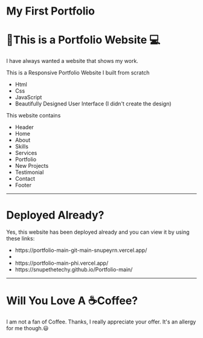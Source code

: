 # My First Portfolio
<h1>🍕This is a Portfolio Website 💻</h1>
<p>I have always wanted a website that shows my work.</p>
<p>This is a Responsive Portfolio Website I built from scratch
  <ul>
    <li>Html</li>
    <li>Css</li>
    <li>JavaScript</li>
    <li>Beautifully Designed User Interface (I didn't create the design)
    </ul> 
<p>This website contains 
  <ul>
    <li>Header</li>
    <li>Home</li>
    <li>About</li>
    <li>Skills</li>
    <li>Services</li>
    <li>Portfolio</li>
    <li>New Projects</li>
    <li>Testimonial</li>
     <li>Contact</li>
     <li>Footer</li>
  </ul>
   <hr></hr>
   <h1>Deployed Already?</h1>
   <p>Yes, this website has been deployed already and you can view it by using these links:<p>
  <ul>
    <li> https://portfolio-main-git-main-snupeyrn.vercel.app/ <li>
    <li> https://portfolio-main-phi.vercel.app/ </li>
     <li> https://snupethetechy.github.io/Portfolio-main/ </li>
 </ul>
 <hr></hr>
 <h1>Will You Love A ☕Coffee?</h1>
 <p>I am not a fan of Coffee. Thanks, I really appreciate your offer. It's an allergy for me though.😃</p>
  
